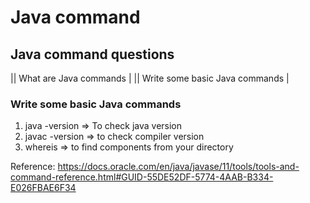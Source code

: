 # Java command

## Java command questions

|| What are Java commands |
|| Write some basic Java commands |

### Write some basic Java commands

1) java -version => To check java version
2) javac -version => to check compiler version
3) whereis => to find components from your directory

Reference:
<https://docs.oracle.com/en/java/javase/11/tools/tools-and-command-reference.html#GUID-55DE52DF-5774-4AAB-B334-E026FBAE6F34>

